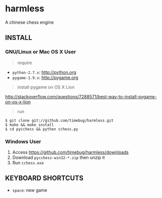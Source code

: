 # harmless

A chinese chess engine

## INSTALL

### GNU/Linux or Mac OS X User

> require

* `python-2.7.x`: <http://python.org>
* `pygame-1.9.x`: <http://pygame.org>

> install pygame on OS X Lion

<http://stackoverflow.com/questions/7288571/best-way-to-install-pygame-on-os-x-lion>

> run

```
$ git clone git://github.com/timebug/harmless.git
$ make && make install
$ cd pycchess && python cchess.py
```

### Windows User

1. Access <https://github.com/timebug/harmless/downloads>
2. Download `pycchess-win32-*.zip` then unzip it
3. Run `cchess.exe`

## KEYBOARD SHORTCUTS

* `space`: new game
